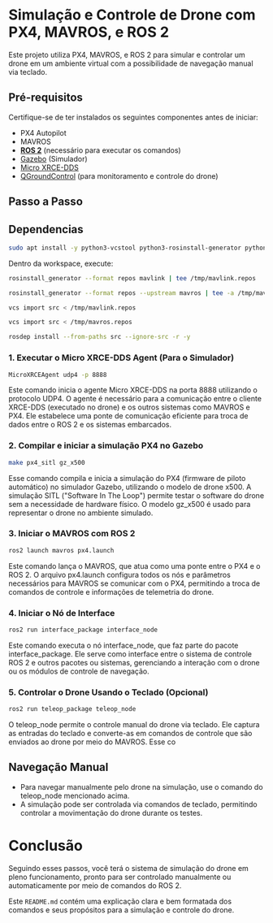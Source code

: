 # Simulação e Controle de Drone com PX4, MAVROS, e ROS 2

Este projeto utiliza PX4, MAVROS, e ROS 2 para simular e controlar um drone em um ambiente virtual com a possibilidade de navegação manual via teclado.

## Pré-requisitos

Certifique-se de ter instalados os seguintes componentes antes de iniciar:

- PX4 Autopilot
- MAVROS
- [**ROS 2**](https://docs.ros.org/en/humble/Installation.html) (necessário para executar os comandos)
- [Gazebo](https://docs.px4.io/main/en/sim_gazebo_gz/) (Simulador)
- [Micro XRCE-DDS](https://micro-xrce-dds.docs.eprosima.com/en/latest/)
- [QGroundControl](https://qgroundcontrol.com/) (para monitoramento e controle do drone)

## Passo a Passo


## Dependencias
```bash
sudo apt install -y python3-vcstool python3-rosinstall-generator python3-osrf-pycommon python3-ament-package geographiclib-tools libasio-dev
```
Dentro da workspace, execute:

```bash
rosinstall_generator --format repos mavlink | tee /tmp/mavlink.repos
```

```bash
rosinstall_generator --format repos --upstream mavros | tee -a /tmp/mavros.repos
```
```bash
vcs import src < /tmp/mavlink.repos
```
```bash
vcs import src < /tmp/mavros.repos
```

```bash
rosdep install --from-paths src --ignore-src -r -y
```

### 1. Executar o **Micro XRCE-DDS Agent  (Para o Simulador)**

```bash
MicroXRCEAgent udp4 -p 8888
```
Este comando inicia o agente Micro XRCE-DDS na porta 8888 utilizando o protocolo UDP4. O agente é necessário para a comunicação entre o cliente XRCE-DDS (executado no drone) e os outros sistemas como MAVROS e PX4. Ele estabelece uma ponte de comunicação eficiente para troca de dados entre o ROS 2 e os sistemas embarcados.


### 2. Compilar e iniciar a simulação PX4 no Gazebo

```bash
make px4_sitl gz_x500
```
Esse comando compila e inicia a simulação do PX4 (firmware de piloto automático) no simulador Gazebo, utilizando o modelo de drone x500. A simulação SITL ("Software In The Loop") permite testar o software do drone sem a necessidade de hardware físico. O modelo gz_x500 é usado para representar o drone no ambiente simulado.

### 3. Iniciar o MAVROS com ROS 2

```bash
ros2 launch mavros px4.launch
```
Este comando lança o MAVROS, que atua como uma ponte entre o PX4 e o ROS 2. O arquivo px4.launch configura todos os nós e parâmetros necessários para MAVROS se comunicar com o PX4, permitindo a troca de comandos de controle e informações de telemetria do drone.


### 4. Iniciar o Nó de Interface

```bash
ros2 run interface_package interface_node
```
Este comando executa o nó interface_node, que faz parte do pacote interface_package. Ele serve como interface entre o sistema de controle ROS 2 e outros pacotes ou sistemas, gerenciando a interação com o drone ou os módulos de controle de navegação.

### 5. Controlar o Drone Usando o Teclado (Opcional)

```bash
ros2 run teleop_package teleop_node
```
O teleop_node permite o controle manual do drone via teclado. Ele captura as entradas do teclado e converte-as em comandos de controle que são enviados ao drone por meio do MAVROS. Esse co

## Navegação Manual

- Para navegar manualmente pelo drone na simulação, use o comando do teleop_node mencionado acima.
- A simulação pode ser controlada via comandos de teclado, permitindo controlar a movimentação do drone durante os testes.


# Conclusão

Seguindo esses passos, você terá o sistema de simulação do drone em pleno funcionamento, pronto para ser controlado manualmente ou automaticamente por meio de comandos do ROS 2.


Este `README.md` contém uma explicação clara e bem formatada dos comandos e seus propósitos para a simulação e controle do drone.

